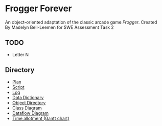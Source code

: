 # Frogger Forever

An object-oriented adaptation of the classic arcade game *Frogger*. Created By Madelyn Bell-Leemen for SWE Assessment Task 2 

## TODO
- Letter N

## Directory
- [Plan](plan.md) 
- [Script](script.md)
- [Log](log.md)
- [Data Dictionary](data_dictionaries.md)
- [Object Directory](object_directory.md)
- [Class Diagram](class_diagram.md)
- [Dataflow Diagram](dfd.md)
- [Time allotment (Gantt chart)](gantt_chart.md)